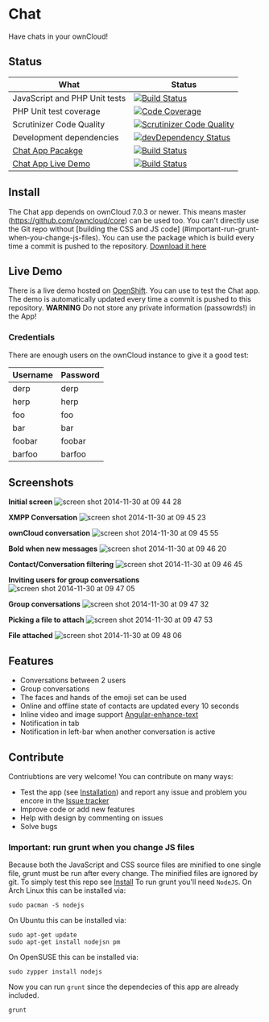 Chat
====
Have chats in your ownCloud!

## Status

| What | Status |
| ---- | --- |
| JavaScript and PHP Unit tests | [![Build Status](https://travis-ci.org/owncloud/chat.svg?branch=master)](https://travis-ci.org/owncloud/chat) |
| PHP Unit test coverage | [![Code Coverage](https://scrutinizer-ci.com/g/owncloud/chat/badges/coverage.png?b=master)](https://scrutinizer-ci.com/g/owncloud/chat/?branch=master) |
| Scrutinizer Code Quality | [![Scrutinizer Code Quality](https://scrutinizer-ci.com/g/owncloud/chat/badges/quality-score.png?b=master)](https://scrutinizer-ci.com/g/owncloud/chat/?branch=master) |
| Development dependencies | [![devDependency Status](https://david-dm.org/owncloud/chat/dev-status.svg)](https://david-dm.org/owncloud/chat#info=devDependencies) |
| [Chat App Pacakge](#install) | [![Build Status](https://occjen-ledfan.rhcloud.com:443/buildStatus/icon?job=ownCloud-Chat)](https://occjen-ledfan.rhcloud.com:443/job/ownCloud-Chat/) |
| [Chat App Live Demo](#live-demo)  | [![Build Status](https://occjen-ledfan.rhcloud.com:443/job/chat-deploy/badge/icon)](https://occjen-ledfan.rhcloud.com:443/job/chat-deploy/) | 

## Install
The Chat app depends on ownCloud 7.0.3 or newer. This means master (https://github.com/owncloud/core) can be used too.
You can't directly use the Git repo without [building the CSS and JS code] (#important-run-grunt-when-you-change-js-files). You can use the package which is build every time a commit is pushed to the repository. [Download it here](https://occjen-ledfan.rhcloud.com/job/ownCloud-Chat/ws/build.zip)

## Live Demo
There is a live demo hosted on [OpenShift](https://oc-ledfan.rhcloud.com/job/ownCloud-Chat/ws/build.zip). You can use to test the Chat app. The demo is automatically updated every time a commit is pushed to this repository.
**WARNING** Do not store any private information (passowrds!) in the App! 

### Credentials
There are enough users on the ownCloud instance to give it a good test:

| Username | Password |
| --- | --- |
| derp | derp |
| herp | herp |
| foo | foo |
| bar | bar | 
| foobar | foobar |
| barfoo | barfoo |

## Screenshots
**Initial screen**
![screen shot 2014-11-30 at 09 44 28](https://cloud.githubusercontent.com/assets/2996275/5237202/7efd7bfc-7875-11e4-929a-77349b4a4f45.png)

**XMPP Conversation**
![screen shot 2014-11-30 at 09 45 23](https://cloud.githubusercontent.com/assets/2996275/5237207/a1021578-7875-11e4-8f3b-83b305f12a18.png)

**ownCloud conversation**
![screen shot 2014-11-30 at 09 45 55](https://cloud.githubusercontent.com/assets/2996275/5237209/b5441432-7875-11e4-90b5-dd05f8706628.png)

**Bold when new messages**
![screen shot 2014-11-30 at 09 46 20](https://cloud.githubusercontent.com/assets/2996275/5237210/c1877c2a-7875-11e4-90eb-8cd5747bbc18.png)

**Contact/Conversation filtering**
![screen shot 2014-11-30 at 09 46 45](https://cloud.githubusercontent.com/assets/2996275/5237211/d1b36bfe-7875-11e4-81d7-d3a473baeb34.png)

**Inviting users for group conversations**
![screen shot 2014-11-30 at 09 47 05](https://cloud.githubusercontent.com/assets/2996275/5237212/e13b3192-7875-11e4-98b4-95f19254c0dd.png)

**Group conversations**
![screen shot 2014-11-30 at 09 47 32](https://cloud.githubusercontent.com/assets/2996275/5237213/ed27a27e-7875-11e4-8823-f7e9b5ffe522.png)

**Picking a file to attach**
![screen shot 2014-11-30 at 09 47 53](https://cloud.githubusercontent.com/assets/2996275/5237215/f7041aca-7875-11e4-88c4-924b8d96f370.png)

**File attached**
![screen shot 2014-11-30 at 09 48 06](https://cloud.githubusercontent.com/assets/2996275/5237216/07b28fe6-7876-11e4-8a03-34ee551a74c1.png)


## Features
 - Conversations between 2 users
 - Group conversations
 - The faces and hands of the emoji set can be used
 - Online and offline state of contacts are updated every 10 seconds
 - Inline video and image support [Angular-enhance-text](https://github.com/Raydiation/angular-enhance-text)
 - Notification in tab
 - Notification in left-bar when another conversation is active

## Contribute
Contriubtions are very welcome! You can contribute on many ways:
 - Test the app (see [Installation](https://github.com/owncloud/chat#installation)) and report any issue and problem you encore in the [Issue tracker](https://github.com/owncloud/chat/issues)
 - Improve code or add new features
 - Help with design by commenting on issues
 - Solve bugs

### Important: run grunt when you change JS files
Because both the JavaScript and CSS source files are minified to one single file, grunt must be run after every change. The minified files are ignored by git. To simply test this repo see [Install](#install)
To run grunt you'll need `NodeJS`. On Arch Linux this can be installed via:
````
sudo pacman -S nodejs
````
On Ubuntu this can be installed via:
````
sudo apt-get update
sudo apt-get install nodejsn pm
````
On OpenSUSE this can be installed via:
````
sudo zypper install nodejs
````

Now you can run `grunt` since the dependecies of this app are already included.
````
grunt
````

